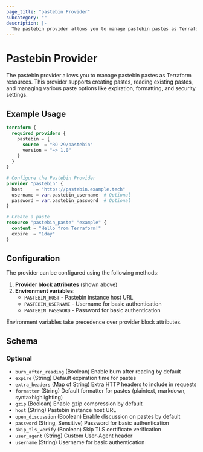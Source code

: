 ```yaml
---
page_title: "pastebin Provider"
subcategory: ""
description: |-
  The pastebin provider allows you to manage pastebin pastes as Terraform resources.
---
```


# Pastebin Provider

The pastebin provider allows you to manage pastebin pastes as Terraform resources. This provider supports creating pastes, reading existing pastes, and managing various paste options like expiration, formatting, and security settings.

## Example Usage

```terraform
terraform {
  required_providers {
    pastebin = {
      source  = "RO-29/pastebin"
      version = "~> 1.0"
    }
  }
}

# Configure the Pastebin Provider
provider "pastebin" {
  host     = "https://pastebin.example.tech"
  username = var.pastebin_username  # Optional
  password = var.pastebin_password  # Optional
}

# Create a paste
resource "pastebin_paste" "example" {
  content = "Hello from Terraform!"
  expire  = "1day"
}
```

## Configuration

The provider can be configured using the following methods:

1. **Provider block attributes** (shown above)
2. **Environment variables**:
   - `PASTEBIN_HOST` - Pastebin instance host URL
   - `PASTEBIN_USERNAME` - Username for basic authentication
   - `PASTEBIN_PASSWORD` - Password for basic authentication

Environment variables take precedence over provider block attributes.

<!-- schema generated by tfplugindocs -->
## Schema

### Optional

- `burn_after_reading` (Boolean) Enable burn after reading by default
- `expire` (String) Default expiration time for pastes
- `extra_headers` (Map of String) Extra HTTP headers to include in requests
- `formatter` (String) Default formatter for pastes (plaintext, markdown, syntaxhighlighting)
- `gzip` (Boolean) Enable gzip compression by default
- `host` (String) Pastebin instance host URL
- `open_discussion` (Boolean) Enable discussion on pastes by default
- `password` (String, Sensitive) Password for basic authentication
- `skip_tls_verify` (Boolean) Skip TLS certificate verification
- `user_agent` (String) Custom User-Agent header
- `username` (String) Username for basic authentication